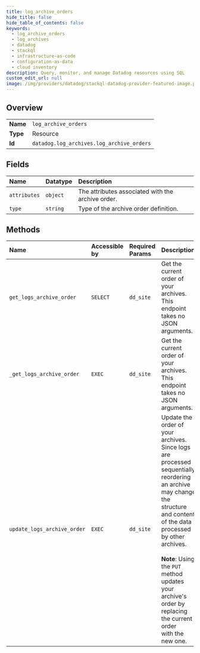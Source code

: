 ```yaml
---
title: log_archive_orders
hide_title: false
hide_table_of_contents: false
keywords:
  - log_archive_orders
  - log_archives
  - datadog    
  - stackql
  - infrastructure-as-code
  - configuration-as-data
  - cloud inventory
description: Query, monitor, and manage Datadog resources using SQL
custom_edit_url: null
image: /img/providers/datadog/stackql-datadog-provider-featured-image.png
---
```

  
    

## Overview
<table><tbody>
<tr><td><b>Name</b></td><td><code>log_archive_orders</code></td></tr>
<tr><td><b>Type</b></td><td>Resource</td></tr>
<tr><td><b>Id</b></td><td><code>datadog.log_archives.log_archive_orders</code></td></tr>
</tbody></table>

## Fields
| Name | Datatype | Description |
|:-----|:---------|:------------|
| `attributes` | `object` | The attributes associated with the archive order. |
| `type` | `string` | Type of the archive order definition. |
## Methods
| Name | Accessible by | Required Params | Description |
|:-----|:--------------|:----------------|:------------|
| `get_logs_archive_order` | `SELECT` | `dd_site` | Get the current order of your archives.<br />This endpoint takes no JSON arguments. |
| `_get_logs_archive_order` | `EXEC` | `dd_site` | Get the current order of your archives.<br />This endpoint takes no JSON arguments. |
| `update_logs_archive_order` | `EXEC` | `dd_site` | Update the order of your archives. Since logs are processed sequentially, reordering an archive may change<br />the structure and content of the data processed by other archives.<br /><br />**Note**: Using the `PUT` method updates your archive's order by replacing the current order<br />with the new one. |

